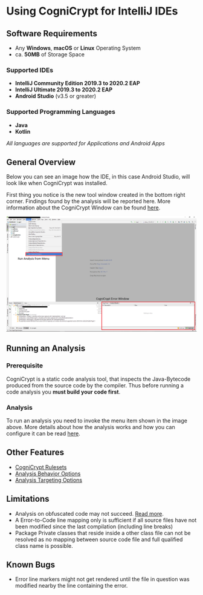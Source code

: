 # Using CogniCrypt for IntelliJ IDEs

## Software Requirements

- Any **Windows**, **macOS** or **Linux** Operating System
- ca. **50MB** of Storage Space

### Supported IDEs
- **IntelliJ Community Edition 2019.3 to 2020.2 EAP**
- **IntelliJ Ultimate 2019.3 to 2020.2 EAP**
- **Android Studio** (v3.5 or greater)

### Supported Programming Languages
- **Java**
- **Kotlin**

*All languages are supported for Applications and Android Apps*

## General Overview

Below you can see an image how the IDE, in this case Android Studio, will look like when CogniCrypt was installed.

First thing you notice is the new tool window created in the bottom right corner. Findings found by the analysis will be reported here. More information about the CogniCrypt Window can be found [here](ToolWindow.md).

![CogniCrypt UI](Images/CCIde.png)

## Running an Analysis

### **Prerequisite**
CogniCrypt is a static code analysis tool, that inspects the Java-Bytecode produced from the source code by the compiler. Thus before running a code analysis you **must build your code first**.

### **Analysis**
To run an analysis you need to invoke the menu item shown in the image above. More details about how the analysis works and how you can configure it can be read [here](AnalysisInfo.md).

## Other Features
- [CogniCrypt Rulesets](CrySLRules.md)
- [Analysis Behavior Options](AnalysisBehaviorSettings.md)
- [Analysis Targeting Options](AnalysisTargetSettings.md)

## Limitations

- Analysis on obfuscated code may not succeed. [Read more](ObfuscatedCode.md). 
- A Error-to-Code line mapping only is sufficient if all source files have not been modified since the last compilation (including line breaks)  
- Package Private classes that reside inside a other class file can not be resolved as no mapping between source code file and full qualified class name is possible.

## Known Bugs
- Error line markers might not get rendered until the file in question was modified nearby the line containing the error.
